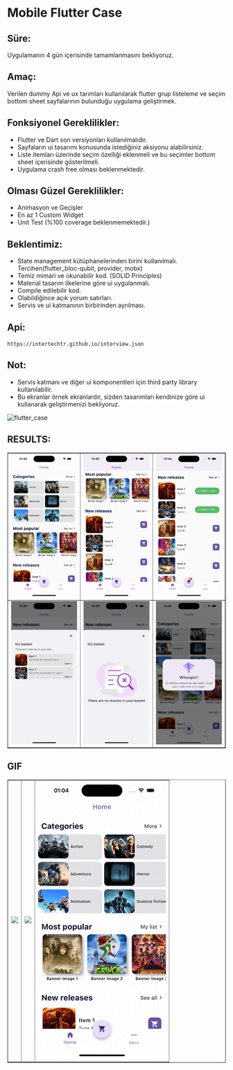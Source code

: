 # Mobile Flutter Case 

## Süre: 
Uygulamanın 4 gün içerisinde tamamlanmasını bekliyoruz. 

## Amaç: 
Verilen dummy Api ve ux tarımları kullanılarak flutter grup listeleme ve seçim bottom sheet sayfalarının bulunduğu uygulama geliştirmek. 


## Fonksiyonel  Gereklilikler: 
- Flutter ve Dart son versiyonları kullanılmalıdır.
- Sayfaların ui tasarımı konusunda istediğiniz aksiyonu alabilirsiniz. 
- Liste itemları üzerinde seçim özelliği eklenmeli ve bu seçimler bottom sheet içerisinde gösterilmeli. 
- Uygulama crash free olması beklenmektedir.


## Olması Güzel Gereklilikler: 
- Animasyon ve Geçişler
- En az 1 Custom Widget 
- Unit Test (%100 coverage beklenmemektedir.)

## Beklentimiz: 
- State management kütüphanelerinden birini kullanılmalı. Tercihen(flutter_bloc-qubit, provider, mobx)
- Temiz mimari ve okunabilir kod. (SOLID Principles)
- Material tasarım ilkelerine göre ui uygulanmalı. 
- Compile edilebilir kod. 
- Olabildiğince açık yorum satırları. 
- Servis ve ui katmanının birbirinden ayrılması. 

## Api: 
```
https://intertechtr.github.io/interview.json
```

## Not: 
- Servis katmanı ve diğer ui komponentleri için third party library kullanılabilir.
- Bu ekranlar örnek ekranlardır, sizden tasarımları kendinize göre ui kullanarak geliştirmenizi bekliyoruz.

![flutter_case](https://github.com/neohubtech/flutter_case_hasanyatar/assets/5588840/fb116c29-7d45-4534-a41c-8744b733dfcf)

## RESULTS: 
<table border="1">
    <tr>
        <td>
            <img src="images/image1.png" >
        </td>
        <td>
            <img src="images/image2.png" >
        </td>
        <td>
            <img src="images/image3.png" >
        </td>
    </tr>
     <tr>
        <td>
            <img src="images/image4.png" >
        </td>
        <td>
            <img src="images/image5.png" >
        </td>
        <td>
            <img src="images/image6.png" >
        </td>
    </tr>
</table>

## GIF 
<table border="1">
    <tr>
        <td>
            <img src="gifs/gif1.gif" >
        </td>
        <td>
            <img src="gifs/gif2.gif" >
        </td>
        <td>
            <img src="gifs/gif3.gif" >
        </td>
    </tr>
    
</table>
